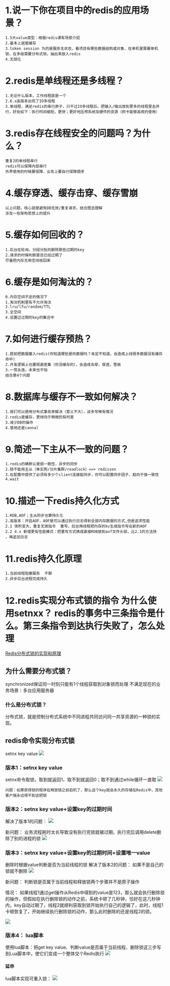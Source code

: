 # 1.说一下你在项目中的redis的应用场景？
    1.5大value类型：根据redis课有场景介绍
    2.基本上就是缓存
    3.token session 为的是服务无状态，看项目有哪些数据结构或对象，在单机里需要单机锁，在多级需要分布式琐，抽出来放入redis
    4.无锁化

# 2.redis是单线程还是多线程？
    1.无论什么版本，工作线程就是一个
    2.6.x高版本出现了IO多线程
    3.单线程，满足redis的串行原子，只不过IO多线程后，把输入/输出放到更多的线程里去并行，好处如下：执行时间缩短，更快；更好地压榨系统及硬件的资源（网卡能够高效的使用）
# 3.redis存在线程安全的问题吗？为什么？
    重复2的单线程串行
    redis可以保障内部串行
    外界使用的时候要保障，业务上要自行保障顺序

# 4.缓存穿透、缓存击穿、缓存雪崩
    以上问题，核心就是避免DB无效/重复请求，结合图去理解
    涉及一些架构思想上的提升

# 5.缓存如何回收的？
    1.后台在轮询，分段分批的删除那些过期的key
    2.请求的时候判断是否已经过期了
    尽量把内存无用空间收回来

# 6.缓存是如何淘汰的？
    0.内存空间不足的情况下
    1.淘汰机制里有不允许淘汰
    2.lru/lfu/random/TTL
    3.全空间
    4.设置过过期的key的集合中

# 7.如何进行缓存预热？
    1.提前把数据塞入redis(你知道哪些是热数据吗？肯定不知道，会造成上线很多数据没有缓存命中)
    2.开发逻辑上也要规避差集（你没缓存的），会造成击穿，穿透，雪崩
    3.一劳永逸，未来也不怕
    结合第4个问题

# 8.数据库与缓存不一致如何解决？
    1.我们可以使用分布式事务来解决（意义不大），读多写稀有情况
    2.redis是缓存，更倾向于稍微的有时差
    3.减少DB的操作
    4.落地还是cannal


# 9.简述一下主从不一致的问题？
    1.redis的确默认是弱一致性，异步的同步
    2.锁不能用主从（单实例/分片集群/readlock）==> redisson
    3.在配置中提供了必须有多少个client连接能同步，你可以配置同步因子，趋向于强一致性
    4.wait 


#  10.描述一下redis持久化方式
    1.RDB,AOF；主从同步也算持久化
    2.高版本：开启AOF，AOF是可以通过执行日志得到全部内存数据的方式,但是追求性能
    2.1 体积变大，重复无效指令  重写，后台用线程把内存的kv生成指令写在新的AOF
    2.2 4.x 新增更有性能模式：把重写方式换成直接RDB放到aof文件头部，比2.1的方法快
    ，再追加日志


# 11.redis持久化原理
    1.当前线程阻塞服务  不聊
    2.异步后台进程完成持久

# 12.redis实现分布式锁的指令  为什么使用setnxx？  redis的事务中三条指令是什么。第三条指令到达执行失败了，怎么处理
[Redis分布式锁的实现和原理](https://baijiahao.baidu.com/s?id=1730716661153081344&wfr=spider&for=pc)
## 为什么需要分布式锁？
synchronized保证同一时刻只能有1个线程获取到对象锁而处理
不满足现在的业务场景：多台应用服务器
### 什么是分布式锁？
分布式锁，就是控制分布式系统中不同进程共同访问同一共享资源的一种锁的实现。

## redis命令实现分布式锁
setnx key value
![](images/2022-08-24-13-40-06.png)

### 版本1：setnx key value
setnx命令取锁，取到就返回1，取不到就返回0；取不到通过while循环一直取
![](images/2022-08-24-13-49-33.png)

    问题：如果获得锁的程序在释放锁之前宕机了，那么这个key就会永久的存储在Redis中，其他客户端永远得不到这把锁

### 版本2：setnx key value+设置key的过期时间
解决了版本1的问题：
![](images/2022-08-24-14-04-07.png)

新问题：
业务流程耗时太长导致没有执行完锁就被过期，执行完后调用delete删除了别的进程的锁
![](images/2022-08-24-14-04-31.png)


### 版本3：setnx key value+设置key的过期时间+设置唯一value
删除时根据value判断是否为当前线程的锁
解决了版本2的问题：
如果不是自己的锁就不删除
![](images/2022-08-24-14-11-38.png)

新问题：
判断锁是否属于当前线程和释放锁两个步骤并不是原子操作

情况：
如果线程1通过get操作从Redis中得到的value是123，那么就会执行删除锁的操作，但假如在执行删除锁的动作之前，系统卡顿了几秒钟，恰好在这几秒钟内，key自动过期了，线程2就顺利获取到锁开始执行自己的逻辑了，此时，线程1卡顿恢复了，开始继续执行删除锁的动作，那么此时删除的还是线程2的锁。

![](images/2022-08-24-14-15-23.png)

### 版本4： lua脚本
使用lua脚本：把get key value、判断value是否属于当前线程、删除锁这三步写到Lua脚本中，使它们变成一个整体交个Redis执行
![](images/2022-08-24-14-17-11.png)
#### 延申
lua脚本实现可重入锁：
    ![](images/2022-08-24-14-20-10.png)



